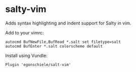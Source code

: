 # salty-vim

Adds syntax highlighting and indent support for Salty in vim.

Add to your vimrc:

```
autocmd BufNewFile,BufRead *.salt set filetype=salt
autocmd BufEnter *.salt colorscheme default
```

Install using Vundle:

```
Plugin 'egonschiele/salt-vim'
```
